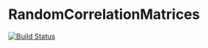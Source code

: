 # RandomCorrelationMatrices

[![Build Status](https://travis-ci.org/IainNZ/RandomCorrelationMatrices.jl.svg?branch=master)](https://travis-ci.org/IainNZ/RandomCorrelationMatrices.jl)
